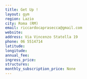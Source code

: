 ```yaml
---
title: Get Up !
layout: gym
region: Lazio
city: Roma (RM)
email: riccardocaprasecca@gmail.com
website: 
address: Via Vincenzo Statella 19
phone: 06 5514714
latitude: 
longitude: 
annual_fee: 
ingress_price: 
structures: 
monthly_subscription_price: None
---
```


